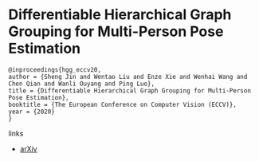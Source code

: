 # Differentiable Hierarchical Graph Grouping for Multi-Person Pose Estimation

```
@inproceedings{hgg_eccv20,
author = {Sheng Jin and Wentao Liu and Enze Xie and Wenhai Wang and Chen Qian and Wanli Ouyang and Ping Luo},
title = {Differentiable Hierarchical Graph Grouping for Multi-Person Pose Estimation},
booktitle = {The European Conference on Computer Vision (ECCV)},
year = {2020}
}
```

links
- [arXiv](https://arxiv.org/abs/2007.11864)
